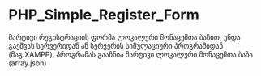 # PHP_Simple_Register_Form
მარტივი რეგისტრაციის ფორმა ლოკალური მონაცემთა ბაზით, უნდა გაეშვას სერვერიდან ან სერვერის სიმულაციური პროგრამიდან (მაგ.XAMPP).
პროგრამას გააჩნია მარტივი ლოკალური მონაცემთა ბაზა (array.json)
